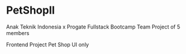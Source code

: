 # PetShopII

Anak Teknik Indonesia x Progate Fullstack Bootcamp
Team Project of 5 members

Frontend Project
Pet Shop UI only
